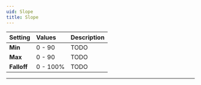 ```yaml
---
uid: Slope
title: Slope
---
```


| Setting     | Values      | Description |
| :---------- | :---------- | :---------- |
| **Min**     | 0 - 90      | TODO       |
| **Max**     | 0 - 90      | TODO       |
| **Falloff** | 0 - 100% | TODO       |




***

<!--examples-->